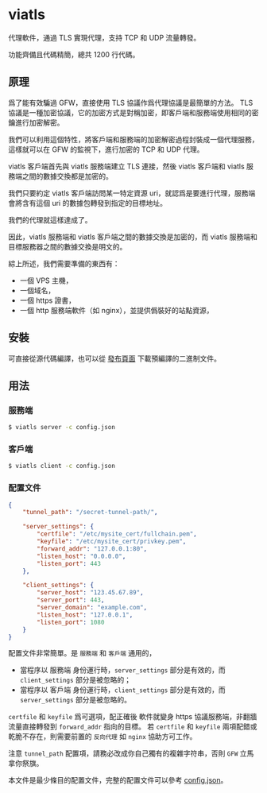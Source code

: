 # viatls

代理軟件，通過 TLS 實現代理，支持 TCP 和 UDP 流量轉發。

功能齊備且代碼精簡，總共 1200 行代碼。

## 原理

爲了能有效騙過 GFW，直接使用 TLS 協議作爲代理協議是最簡單的方法。
TLS 協議是一種加密協議，它的加密方式是對稱加密，即客戶端和服務端使用相同的密鑰進行加密解密。

我們可以利用這個特性，將客戶端和服務端的加密解密過程封裝成一個代理服務，這樣就可以在 GFW 的監視下，進行加密的 TCP 和 UDP 代理。

viatls 客戶端首先與 viatls 服務端建立 TLS 連接，然後 viatls 客戶端和 viatls 服務端之間的數據交換都是加密的。

我們只要約定 viatls 客戶端訪問某一特定資源 uri，就認爲是要進行代理，服務端會將含有這個 uri 的數據包轉發到指定的目標地址。

我們的代理就這樣達成了。

因此，viatls 服務端和 viatls 客戶端之間的數據交換是加密的，而 viatls 服務端和目標服務器之間的數據交換是明文的。

綜上所述，我們需要準備的東西有：
- 一個 VPS 主機，
- 一個域名，
- 一個 https 證書，
- 一個 http 服務端軟件（如 nginx），並提供僞裝好的站點資源，

## 安裝

可直接從源代碼編譯，也可以從 [發布頁面](releases) 下載預編譯的二進制文件。

## 用法

### 服務端

```bash
$ viatls server -c config.json
```

### 客戶端

```bash
$ viatls client -c config.json
```

### 配置文件

```json
{
    "tunnel_path": "/secret-tunnel-path/",

    "server_settings": {
        "certfile": "/etc/mysite_cert/fullchain.pem",
        "keyfile": "/etc/mysite_cert/privkey.pem",
        "forward_addr": "127.0.0.1:80",
        "listen_host": "0.0.0.0",
        "listen_port": 443
    },

    "client_settings": {
        "server_host": "123.45.67.89",
        "server_port": 443,
        "server_domain": "example.com",
        "listen_host": "127.0.0.1",
        "listen_port": 1080
    }
}
```
配置文件非常簡單。是 `服務端` 和 `客戶端` 通用的， 
- 當程序以 服務端 身份運行時，`server_settings` 部分是有效的，而 `client_settings` 部分是被忽略的；
- 當程序以 客戶端 身份運行時，`client_settings` 部分是有效的，而 `server_settings` 部分是被忽略的。

`certfile` 和 `keyfile` 爲可選項，配正確後 軟件就變身 https 協議服務端，非翻牆流量直接轉發到 `forward_addr` 指向的目標。
若 `certfile` 和 `keyfile` 兩項配錯或乾脆不存在，則需要前置的 `反向代理` 如 `nginx` 協助方可工作。

注意 `tunnel_path` 配置項，請務必改成你自己獨有的複雜字符串，否則 `GFW` 立馬拿你祭旗。

本文件是最少條目的配置文件，完整的配置文件可以參考 [config.json](config.json)。
